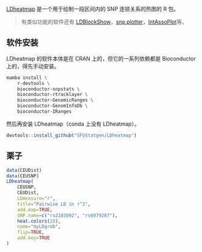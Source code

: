 [LDheatmap](https://sfustatgen.github.io/LDheatmap/index.html) 是一个用于绘制一段区间内的 SNP 连锁关系的热图的 R 包。

> 有类似功能的软件还有 [LDBlockShow](https://doi.org/10.1093/bib/bbaa227)，[snp.plotter](https://doi.org/10.1093/bioinformatics/btl657)，[IntAssoPlot](https://doi.org/10.3389/fgene.2020.00260)等。

## 软件安装
LDheatmap 的软件本体是在 CRAN 上的，但它的一系列依赖都是 Bioconductor 上的，得先手动安装。

```bash
mamba install \
    r-devtools \
    bioconductor-snpstats \
    bioconductor-rtracklayer \
    bioconductor-GenomicRanges \
    bioconductor-GenomInfoDb \
    bioconductor-IRanges
```

然后再安装 LDheatmap（conda 上没有 LDheatmap）。

```r
devtools::install_github("SFUStatgen/LDheatmap")
```

## 栗子
```r
data(CEUDist)
data(CEUSNP)
LDheatmap(
    CEUSNP,
    CEUDist,
    LDmeasure="r",
    title="Pairwise LD in r^2",
    add.map=TRUE,
    SNP.name=c("rs2283092", "rs6979287"),
    heat.colors(20),
    name="myLDgrob",
    flip=TRUE,
    add.key=TRUE
)
```